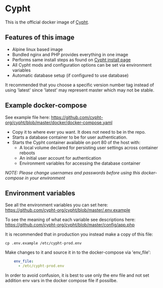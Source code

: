 # Cypht

This is the official docker image of [Cypht](https://cypht.org/).

## Features of this image

* Alpine linux based image
* Bundled nginx and PHP provides everything in one image
* Performs same install steps as found on [Cypht install page](https://cypht.org/install.html)
* All Cypht mods and configuration options can be set via environment variables
* Automatic database setup (if configured to use database)

It recommended that you choose a specific version number tag instead of using 'latest' since 'latest' may represent master which may not be stable.

## Example docker-compose

See example file here:
https://github.com/cypht-org/cypht/blob/master/docker/docker-compose.yaml

* Copy it to where ever you want. It does not need to be in the repo.
* Starts a database container to be for user authentication.
* Starts the Cypht container available on port 80 of the host with:
  * A local volume declared for persisting user settings across container reboots
  * An initial user account for authentication
  * Environment variables for accessing the database container

*NOTE: Please change usernames and passwords before using this docker-compose in your environment*

## Environment variables

See all the environment variables you can set here:
https://github.com/cypht-org/cypht/blob/master/.env.example

To see the meaning of what each variable see descriptions here:
https://github.com/cypht-org/cypht/blob/master/config/app.php


It is recommended that in production you instead make a copy of this file:
```
cp .env.example /etc/cypht-prod.env
```

Make changes to it and source it in to the docker-compose via 'env_file':
```yaml
    env_file:
      - /etc/cypht-prod.env
```

In order to avoid confusion, it is best to use only the env file and not set addition env vars in the docker compose file if possilbe.

